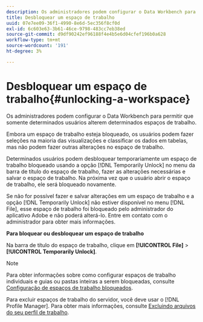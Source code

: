 ```yaml
---
description: Os administradores podem configurar o Data Workbench para permitir que somente determinados usuários alterem determinados espaços de trabalho.
title: Desbloquear um espaço de trabalho
uuid: 07e7ee09-36f1-4990-8e6d-5ec356f8cf0d
exl-id: 6c603e63-3b61-46ce-9798-483cc7eb38ed
source-git-commit: d9df90242ef96188f4e4b5e6d04cfef196b0a628
workflow-type: tm+mt
source-wordcount: '191'
ht-degree: 3%

---
```


# Desbloquear um espaço de trabalho{#unlocking-a-workspace}

Os administradores podem configurar o Data Workbench para permitir que somente determinados usuários alterem determinados espaços de trabalho.

Embora um espaço de trabalho esteja bloqueado, os usuários podem fazer seleções na maioria das visualizações e classificar os dados em tabelas, mas não podem fazer outras alterações no espaço de trabalho.

Determinados usuários podem desbloquear temporariamente um espaço de trabalho bloqueado usando a opção [!DNL Temporarily Unlock] no menu da barra de título do espaço de trabalho, fazer as alterações necessárias e salvar o espaço de trabalho. Na próxima vez que o usuário abrir o espaço de trabalho, ele será bloqueado novamente.

Se não for possível fazer e salvar alterações em um espaço de trabalho e a opção [!DNL Temporarily Unlock] não estiver disponível no menu [!DNL File], esse espaço de trabalho foi bloqueado pelo administrador do aplicativo Adobe e não poderá alterá-lo. Entre em contato com o administrador para obter mais informações.

**Para bloquear ou desbloquear um espaço de trabalho**

Na barra de título do espaço de trabalho, clique em **[!UICONTROL File]** > **[!UICONTROL Temporarily Unlock]**.

>[!NOTE]
>
>Para obter informações sobre como configurar espaços de trabalho individuais e guias ou pastas inteiras a serem bloqueadas, consulte [Configuração de espaços de trabalho bloqueados](../../../home/c-get-started/c-intf-anlys-ftrs/c-config-locked-wkspc/c-config-locked-wkspc.md#concept-b6ce110bbed645d89f29373b5106836a).

Para excluir espaços de trabalho do servidor, você deve usar o [!DNL Profile Manager]. Para obter mais informações, consulte [Excluindo arquivos do seu perfil de trabalho](../../../home/c-get-started/c-admin-intrf/c-prof-mgr/t-del-files-wkg-prof.md#task-1e29c25e6c824cc9b51cb651e835856b).
